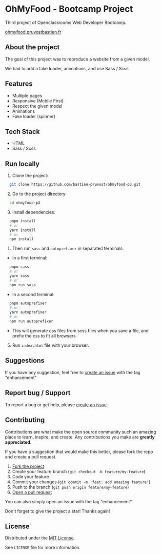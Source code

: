 <!-- prettier-ignore-start -->

<!-- Rename all occurences with Cmd + D :

OhMyFood - Bootcamp Project
ohmyfood-p3
ohmyfood.pruvostbastien.fr
https://ohmyfood.pruvostbastien.fr

 -->

# OhMyFood - Bootcamp Project

Third project of Openclassrooms Web Developer Bootcamp.

[ohmyfood.pruvostbastien.fr](https://ohmyfood.pruvostbastien.fr)


## About the project

The goal of this project was to reproduce a website from a given model.

We had to add a fake loader, animations, and use Sass / Scss


## Features

- Multiple pages
- Responsive (Mobile First)
- Respect the given model
- Animations
- Fake loader (spinner)


## Tech Stack

- HTML
- Sass / Scss


## Run locally

1. Clone the project:

```bash
  git clone https://github.com/bastien-pruvost/ohmyfood-p3.git
```

2. Go to the project directory:

```bash
  cd ohmyfood-p3
```

3. Install dependencies:

```bash
  pnpm install
  # or
  yarn install
  # or
  npm install
```
   
1. Then run `sass` and `autoprefixer` in separated terminals:

- In a first terminal:

```bash
  pnpm sass
  # or
  yarn sass
  # or
  npm run sass
```

- In a second terminal:

```bash
  pnpm autoprefixer
  # or
  yarn autoprefixer
  # or
  npm run autoprefixer
```

- This will generate css files from scss files when you save a file, and prefix the css to fit all browsers

5. Run `index.html` file with your browser.


## Suggestions

If you have any suggestion, feel free to [create an issue](https://github.com/bastien-pruvost/ohmyfood-p3/issues) with the tag "enhancement"


## Report bug / Support

To report a bug or get help, please [create an issue](https://github.com/bastien-pruvost/ohmyfood-p3/issues).


## Contributing

Contributions are what make the open source community such an amazing place to learn, inspire, and create. Any contributions you make are **greatly appreciated**.

If you have a suggestion that would make this better, please fork the repo and create a pull request.

1. [Fork the project](https://github.com/bastien-pruvost/ohmyfood-p3/fork)
2. Create your feature branch (`git checkout -b feature/my-feature`)
3. Code your feature
4. Commit your changes (`git commit -m 'feat: add amazing feature'`)
5. Push to the branch (`git push origin feature/my-feature`)
6. [Open a pull request](https://github.com/bastien-pruvost/ohmyfood-p3/compare)

You can also simply open an issue with the tag "enhancement".

Don't forget to give the project a star! Thanks again!


## License

Distributed under the [MIT License](https://choosealicense.com/licenses/mit).

See `LICENSE` file for more information.



<!-- prettier-ignore-end -->
